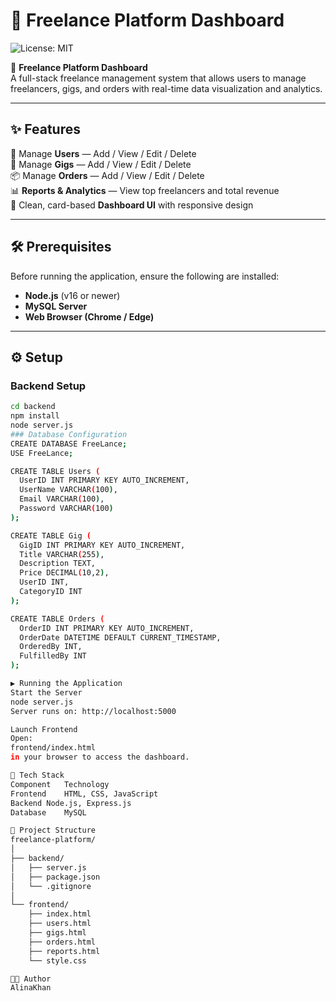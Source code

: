 # 💼 Freelance Platform Dashboard

![License: MIT](https://img.shields.io/badge/License-MIT-yellow.svg)

🧠 **Freelance Platform Dashboard**  
A full-stack freelance management system that allows users to manage freelancers, gigs, and orders with real-time data visualization and analytics.

---

## ✨ Features

👥 Manage **Users** — Add / View / Edit / Delete  
💼 Manage **Gigs** — Add / View / Edit / Delete  
📦 Manage **Orders** — Add / View / Edit / Delete  
📊 **Reports & Analytics** — View top freelancers and total revenue  
🎨 Clean, card-based **Dashboard UI** with responsive design

---

## 🛠️ Prerequisites

Before running the application, ensure the following are installed:

- **Node.js** (v16 or newer)  
- **MySQL Server**  
- **Web Browser (Chrome / Edge)**

---

## ⚙️ Setup

### Backend Setup
```bash
cd backend
npm install
node server.js
### Database Configuration
CREATE DATABASE FreeLance;
USE FreeLance;

CREATE TABLE Users (
  UserID INT PRIMARY KEY AUTO_INCREMENT,
  UserName VARCHAR(100),
  Email VARCHAR(100),
  Password VARCHAR(100)
);

CREATE TABLE Gig (
  GigID INT PRIMARY KEY AUTO_INCREMENT,
  Title VARCHAR(255),
  Description TEXT,
  Price DECIMAL(10,2),
  UserID INT,
  CategoryID INT
);

CREATE TABLE Orders (
  OrderID INT PRIMARY KEY AUTO_INCREMENT,
  OrderDate DATETIME DEFAULT CURRENT_TIMESTAMP,
  OrderedBy INT,
  FulfilledBy INT
);

▶️ Running the Application
Start the Server
node server.js
Server runs on: http://localhost:5000

Launch Frontend
Open:
frontend/index.html
in your browser to access the dashboard.

🧱 Tech Stack
Component	Technology
Frontend	HTML, CSS, JavaScript
Backend	Node.js, Express.js
Database	MySQL

🧩 Project Structure
freelance-platform/
│
├── backend/
│   ├── server.js
│   ├── package.json
│   └── .gitignore
│
└── frontend/
    ├── index.html
    ├── users.html
    ├── gigs.html
    ├── orders.html
    ├── reports.html
    └── style.css

👨‍💻 Author
AlinaKhan
